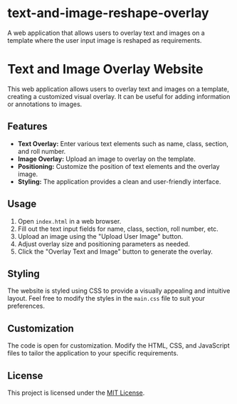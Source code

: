 # text-and-image-reshape-overlay
A web application that allows users to overlay text and images on a template where the user input image is reshaped as requirements.
# Text and Image Overlay Website

This web application allows users to overlay text and images on a template, creating a customized visual overlay. It can be useful for adding information or annotations to images.

## Features

- **Text Overlay:** Enter various text elements such as name, class, section, and roll number.
- **Image Overlay:** Upload an image to overlay on the template.
- **Positioning:** Customize the position of text elements and the overlay image.
- **Styling:** The application provides a clean and user-friendly interface.

## Usage

1. Open `index.html` in a web browser.
2. Fill out the text input fields for name, class, section, roll number, etc.
3. Upload an image using the "Upload User Image" button.
4. Adjust overlay size and positioning parameters as needed.
5. Click the "Overlay Text and Image" button to generate the overlay.

## Styling

The website is styled using CSS to provide a visually appealing and intuitive layout. Feel free to modify the styles in the `main.css` file to suit your preferences.

## Customization

The code is open for customization. Modify the HTML, CSS, and JavaScript files to tailor the application to your specific requirements.

## License

This project is licensed under the [MIT License](LICENSE).
